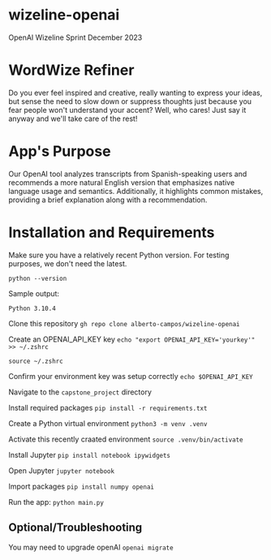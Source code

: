 # wizeline-openai
OpenAI Wizeline Sprint December 2023

# WordWize Refiner
Do you ever feel inspired and creative, really wanting to express your ideas, but sense the need to slow down or suppress thoughts just because you fear people won't understand your accent? Well, who cares! Just say it anyway and we'll take care of the rest!

# App's Purpose
Our OpenAI tool analyzes transcripts from Spanish-speaking users and recommends a more natural English version that emphasizes native language usage and semantics. Additionally, it highlights common mistakes, providing a brief explanation along with a recommendation.


# Installation and Requirements
Make sure you have a relatively recent Python version. For testing purposes, we don't need the latest.

`python --version`

Sample output:
```
Python 3.10.4
```

Clone this repository
`gh repo clone alberto-campos/wizeline-openai`

Create an OPENAI_API_KEY key
`echo "export OPENAI_API_KEY='yourkey'" >> ~/.zshrc`

`source ~/.zshrc`

Confirm your environment key was setup correctly
`echo $OPENAI_API_KEY`

Navigate to the `capstone_project` directory

Install required packages
`pip install -r requirements.txt`

Create a Python virtual environment
`python3 -m venv .venv`

Activate this recently craated environment
`source .venv/bin/activate`

Install Jupyter
`pip install notebook ipywidgets`

Open Jupyter
`jupyter notebook`

Import packages
`pip install numpy openai`

Run the app:
`python main.py`

## Optional/Troubleshooting
You may need to upgrade openAI
`openai migrate`
